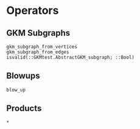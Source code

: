 # Operators

## GKM Subgraphs

```@docs
gkm_subgraph_from_vertices
gkm_subgraph_from_edges
isvalid(::GKMtest.AbstractGKM_subgraph; ::Bool)
```

## Blowups
```@docs
blow_up
```

## Products
```@docs
*
```